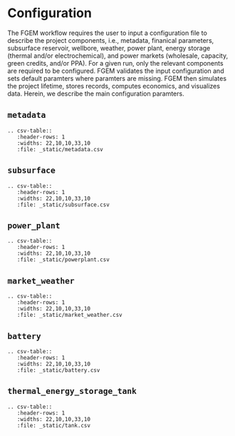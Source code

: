 # Configuration

The FGEM workflow requires the user to input a configuration file to describe the project components, i.e., metadata, finanical parameters, subsurface reservoir, wellbore, weather, power plant, energy storage (thermal and/or electrochemical), and power markets (wholesale, capacity, green credits, and/or PPA). For a given run, only the relevant components are required to be configured. FGEM validates the input configuration and sets default paramters where paramters are missing. FGEM then simulates the project lifetime, stores records, computes economics, and visualizes data. Herein, we describe the main configuration paramters. 

## `metadata`

```{eval-rst}
.. csv-table::
   :header-rows: 1
   :widths: 22,10,10,33,10
   :file: _static/metadata.csv
```

## `subsurface`

```{eval-rst}
.. csv-table::
   :header-rows: 1
   :widths: 22,10,10,33,10
   :file: _static/subsurface.csv
```

## `power_plant`

```{eval-rst}
.. csv-table::
   :header-rows: 1
   :widths: 22,10,10,33,10
   :file: _static/powerplant.csv
```

## `market_weather`

```{eval-rst}
.. csv-table::
   :header-rows: 1
   :widths: 22,10,10,33,10
   :file: _static/market_weather.csv
```

## `battery`

```{eval-rst}
.. csv-table::
   :header-rows: 1
   :widths: 22,10,10,33,10
   :file: _static/battery.csv
```

## `thermal_energy_storage_tank`

```{eval-rst}
.. csv-table::
   :header-rows: 1
   :widths: 22,10,10,33,10
   :file: _static/tank.csv
```


